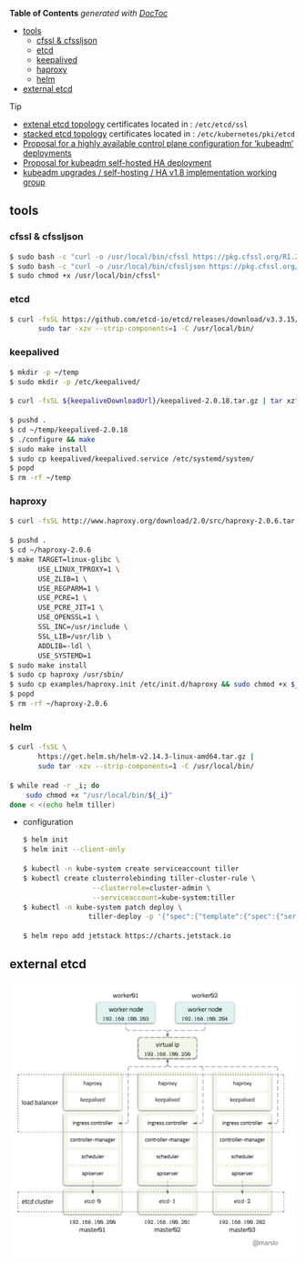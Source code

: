 <!-- START doctoc generated TOC please keep comment here to allow auto update -->
<!-- DON'T EDIT THIS SECTION, INSTEAD RE-RUN doctoc TO UPDATE -->
**Table of Contents**  *generated with [DocToc](https://github.com/thlorenz/doctoc)*

- [tools](#tools)
  - [cfssl & cfssljson](#cfssl--cfssljson)
  - [etcd](#etcd)
  - [keepalived](#keepalived)
  - [haproxy](#haproxy)
  - [helm](#helm)
- [external etcd](#external-etcd)

<!-- END doctoc generated TOC please keep comment here to allow auto update -->



> [!TIP]
> - [extenal etcd topology](https://kubernetes.io/docs/setup/production-environment/tools/kubeadm/ha-topology/#external-etcd-topology) certificates located in : `/etc/etcd/ssl`
> - [stacked etcd topology](https://kubernetes.io/docs/setup/production-environment/tools/kubeadm/ha-topology/#stacked-etcd-topology) certificates located in : `/etc/kubernetes/pki/etcd`
> - [Proposal for a highly available control plane configuration for ‘kubeadm’ deployments](https://docs.google.com/document/d/1lH9OKkFZMSqXCApmSXemEDuy9qlINdm5MfWWGrK3JYc/edit#heading=h.y7gwwlt138dt)
> - [Proposal for kubeadm self-hosted HA deployment](https://docs.google.com/document/d/1P3oUJ_kdaRSTlGONujadGBpYegjn4RjBNZLHZ4zU7lI/edit#heading=h.yhn2qqumird1)
> - [kubeadm upgrades / self-hosting / HA v1.8 implementation working group](https://docs.google.com/document/d/16CEsBSSGm3sMpvB_cFnKnqqi1OxhIcyX3lVwBpIyMHc/edit#heading=h.w7i4ksrweimp)


## tools
### cfssl & cfssljson
```bash
$ sudo bash -c "curl -o /usr/local/bin/cfssl https://pkg.cfssl.org/R1.2/cfssl_linux-amd64"
$ sudo bash -c "curl -o /usr/local/bin/cfssljson https://pkg.cfssl.org/R1.2/cfssljson_linux-amd64"
$ sudo chmod +x /usr/local/bin/cfssl*
```

### etcd
```bash
$ curl -fsSL https://github.com/etcd-io/etcd/releases/download/v3.3.15/etcd-v3.3.15-linux-amd64.tar.gz |
       sudo tar -xzv --strip-components=1 -C /usr/local/bin/
```

### keepalived
```bash
$ mkdir -p ~/temp
$ sudo mkdir -p /etc/keepalived/

$ curl -fsSL ${keepaliveDownloadUrl}/keepalived-2.0.18.tar.gz | tar xzf - -C ~/temp

$ pushd .
$ cd ~/temp/keepalived-2.0.18
$ ./configure && make
$ sudo make install
$ sudo cp keepalived/keepalived.service /etc/systemd/system/
$ popd
$ rm -rf ~/temp
```

### haproxy
```bash
$ curl -fsSL http://www.haproxy.org/download/2.0/src/haproxy-2.0.6.tar.gz | tar xzf - -C ~

$ pushd .
$ cd ~/haproxy-2.0.6
$ make TARGET=linux-glibc \
       USE_LINUX_TPROXY=1 \
       USE_ZLIB=1 \
       USE_REGPARM=1 \
       USE_PCRE=1 \
       USE_PCRE_JIT=1 \
       USE_OPENSSL=1 \
       SSL_INC=/usr/include \
       SSL_LIB=/usr/lib \
       ADDLIB=-ldl \
       USE_SYSTEMD=1
$ sudo make install
$ sudo cp haproxy /usr/sbin/
$ sudo cp examples/haproxy.init /etc/init.d/haproxy && sudo chmod +x $_
$ popd
$ rm -rf ~/haproxy-2.0.6
```

### helm
```bash
$ curl -fsSL \
       https://get.helm.sh/helm-v2.14.3-linux-amd64.tar.gz |
       sudo tar -xzv --strip-components=1 -C /usr/local/bin/

$ while read -r _i; do
    sudo chmod +x "/usr/local/bin/${_i}"
done < <(echo helm tiller)
```

- configuration
  ```bash
  $ helm init
  $ helm init --client-only

  $ kubectl -n kube-system create serviceaccount tiller
  $ kubectl create clusterrolebinding tiller-cluster-rule \
                   --clusterrole=cluster-admin \
                   --serviceaccount=kube-system:tiller
  $ kubectl -n kube-system patch deploy \
                  tiller-deploy -p '{"spec":{"template":{"spec":{"serviceAccount":"tiller"}}}}'

  $ helm repo add jetstack https://charts.jetstack.io
  ```

## external etcd

![external etcd topology](../../../screenshot/k8s/external-etcd-topology.png)

